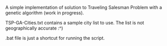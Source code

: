 A simple implementation of solution to Traveling Salesman Problem with a genetic algorithm (work in progress).

TSP-GA-Cities.txt contains a sample city list to use. The list is not geographically accurate :^)

.bat file is just a shortcut for running the script.
